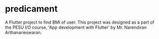 # predicament

A Flutter project to find BMI of user. This project was designed as a part of the PESU I/O course, 'App development with Flutter' by Mr. Narendiran Arthanarieswaran.